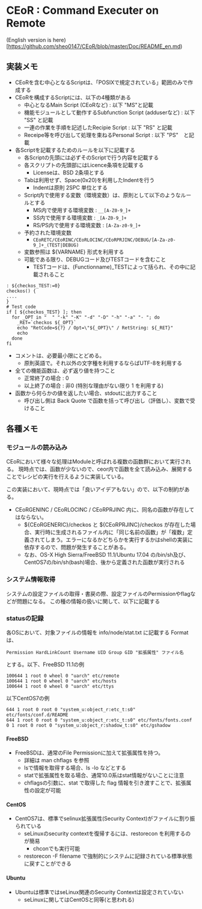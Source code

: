 # CEoR : Command Executer on Remote 

(English version is here)[https://github.com/sheo0147/CEoR/blob/master/Doc/README_en.md)

## 実装メモ 

* CEoRを含む中心となるScriptは、「POSIXで規定されている」範囲のみで作成する
* CEoRを構成するScriptには、以下の4種類がある
  * 中心となるMain Script (CEoRなど) : 以下 "MS"と記載
  * 機能モジュールとして動作するSubfunction Script (adduserなど) : 以下 "SS" と記載
  * 一連の作業を手順を記述したRecipie Script : 以下 "RS" と記載
  * Receipe等を呼び出して処理を束ねるPersonal Script : 以下 "PS"　と記載
* 各Scriptを記載するためのルールを以下に記載する
  * 各Scriptの先頭には必ずそのScriptで行う内容を記載する
  * 各スクリプトの先頭部にはLicence条項を記載する
    * Licenseは、BSD 2条項とする
  * Tabは利用せず、Space(0x20)を利用したIndentを行う
    * Indentは原則 2SPC 単位とする
  * Script内で使用する変数（環境変数）は、原則として以下のようなルールとする
    * MS内で使用する環境変数    : `__[A-Z0-9_]+`
    * SS内で使用する環境変数    : `_[A-Z0-9_]+`
    * RS/PS内で使用する環境変数 : `[A-Za-z0-9_]+`
  * 予約された環境変数
    * `CEoRETC/CEoRINC/CEoRLOCINC/CEoRPRJINC/DEBUG/[A-Za-z0-9_]+_(TEST|DEBUG)`
  * 変数参照は ${VARNAME} 形式を利用する
  * 可能である限り、DEBUGコード及びTESTコードを含むこと
    * TESTコードは、(Functionname)_TESTによって括られ、その中に記載されること

```
: ${checkos_TEST:=0}
checkos() {
....
}
# Test code
if [ ${checkos_TEST} ]; then
  for _OPT in "  " "-k" "-K" "-d" "-D" "-h" "-a" "- "; do
    _RET=`checkos ${_OPT}`
    echo "RetCode=${?} / Opt=\"${_OPT}\" / RetString: ${_RET}"
    echo
  done
fi
```

  * コメントは、必要最小限にとどめる。
    * 原則英語で。それ以外の文字種を利用するならばUTF-8を利用する
  * 全ての機能函数は、必ず返り値を持つこと
    * 正常終了の場合 : 0
    * 以上終了の場合 : 非0 (特別な理由がない限り 1 を利用する)
  * 函数から何らかの値を返したい場合、stdoutに出力すること
    * 呼び出し側は Back Quote で函数を括って呼び出し（評価し）、変数で受けること

## 各種メモ 

### モジュールの読み込み 

CEoRにおいて様々な処理はModuleと呼ばれる複数の函数群において実行される。
現時点では、函数が少ないので、ceor内で函数を全て読み込み、展開することでレシピの実行を行えるように実装している。

この実装において、現時点では「良いアイデアもない」ので、以下の制約がある。

* CEoRGENINC / CEoRLOCINC / CEoRPRJINC 内に、同名の函数が存在してはならない。
  * ${CEoRGENERIC}/checkos と ${CEoRPRJINC}/checkos が存在した場合、実行時に生成されるファイル内に「同じ名前の函数」が「複数」定義されてしまう。エラーになるかどちらかを実行するかはshellの実装に依存するので、問題が発生することがある。
  * なお、OS-X High Sierra/FreeBSD 11.1/Ubuntu 17.04 の/bin/sh及び、CentOS7の/bin/sh(bash)場合、後から定義された函数が実行される

### システム情報取得 

システムの設定ファイルの取得・書戻の際、設定ファイルのPermissionやflagなどが問題になる。
この種の情報の扱いに関して、以下に記載する

### statusの記録 

各OSにおいて、対象ファイルの情報を info/node/stat.txt に記載する
Formatは、
```
Permission HardLinkCount Username UID Group GID "拡張属性" ファイル名
```
とする。以下、FreeBSD 11.1の例
```
100644 1 root 0 wheel 0 "uarch" etc/remote
100644 1 root 0 wheel 0 "uarch" etc/hosts
100644 1 root 0 wheel 0 "uarch" etc/ttys
```
以下CentOS7の例
```
644 1 root 0 root 0 "system_u:object_r:etc_t:s0" etc/fonts/conf.d/README
644 1 root 0 root 0 "system_u:object_r:etc_t:s0" etc/fonts/fonts.conf
0 1 root 0 root 0 "system_u:object_r:shadow_t:s0" etc/gshadow
```

#### FreeBSD 

* FreeBSDは、通常のFile Permissionに加えて拡張属性を持つ。
  * 詳細は man chflags を参照
  * lsで情報を取得する場合、ls -lo などとする
  * statで拡張属性を取る場合、通常10.0系はstat情報がないことに注意
  * chflagsの引数に、stat で取得した flag 情報を引き渡すことで、拡張属性の設定が可能

#### CentOS 

* CentOS7は、標準でselinux拡張属性(Security Context)がファイルに割り振られている
  * seLinuxのsecurity contextを復帰するには、restorecon を利用するのが簡易
    * chconでも実行可能
  * restorecon -F filename で強制的にシステムに記録されている標準状態に戻すことができる

#### Ubuntu 

* Ubuntuは標準ではseLinux関連のSecurity Contextは設定されていない
  * seLinuxに関してはCentOSと同等(と思われる)
